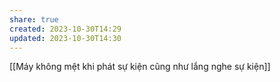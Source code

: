 ```yaml
---
share: true
created: 2023-10-30T14:29
updated: 2023-10-30T14:30
---
```

[[Máy không mệt khi phát sự kiện cũng như lắng nghe sự kiện]]
